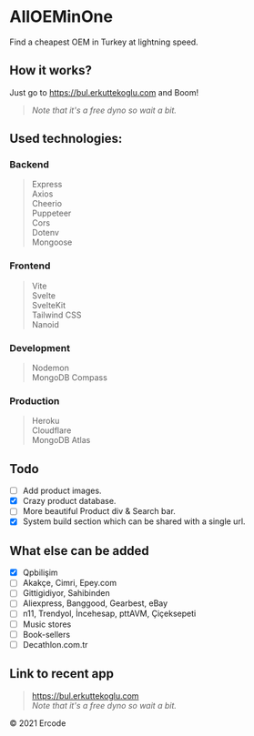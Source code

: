 # AllOEMinOne
Find a cheapest OEM in Turkey at lightning speed. 

## How it works?
Just go to https://bul.erkuttekoglu.com and Boom!
> *Note that it's a free dyno so wait a bit.*

## Used technologies:
### Backend
> Express \
Axios \
Cheerio \
Puppeteer \
Cors \
Dotenv \
Mongoose

### Frontend
> Vite \
Svelte \
SvelteKit \
Tailwind CSS \
Nanoid

### Development
> Nodemon \
> MongoDB Compass

### Production
> Heroku \
Cloudflare \
MongoDB Atlas

## Todo
  * [ ] Add product images.
  * [x] Crazy product database.
  * [ ] More beautiful Product div & Search bar.
  * [x] System build section which can be shared with a single url.

## What else can be added
  * [x] Qpbilişim
  * [ ] Akakçe, Cimri, Epey.com
  * [ ] Gittigidiyor, Sahibinden
  * [ ] Aliexpress, Banggood, Gearbest, eBay
  * [ ] n11, Trendyol, İncehesap, pttAVM, Çiçeksepeti
  * [ ] Music stores
  * [ ] Book-sellers
  * [ ] Decathlon.com.tr

## Link to recent app
> https://bul.erkuttekoglu.com \
> *Note that it's a free dyno so wait a bit.*

&copy; 2021 Ercode
